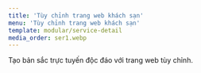 ```yaml
---
title: 'Tùy chỉnh trang web khách sạn'
menu: 'Tùy chỉnh trang web khách sạn'
template: modular/service-detail
media_order: ser1.webp
---
```


Tạo bản sắc trực tuyến độc đáo với trang web tùy chỉnh.
